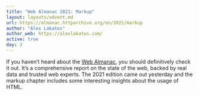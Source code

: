 ```yaml
---
title: "Web Almanac 2021: Markup"
layout: layouts/advent.md
url: https://almanac.httparchive.org/en/2021/markup
author: "Alex Lakatos"
author_web: https://alexlakatos.com/
active: true
day: 2
---
```


If you haven’t heard about the [Web Almanac](https://almanac.httparchive.org/en/2021/), you should definitively check it out. It’s a comprehensive report on the state of the web, backed by real data and trusted web experts. The 2021 edition came out yesterday and the markup chapter includes some interesting insights about the usage of HTML.